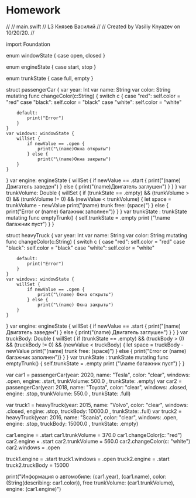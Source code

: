 # Homework
//
//  main.swift
//  L3 Князев Василий
//
//  Created by Vasiliy Knyazev on 10/20/20.
//

import Foundation

enum windowState {
    case open, closed
}

enum engineState {
    case start, stop
}

enum trunkState {
    case full, empty
}

struct passengerCar {
    var year: Int
    var name: String
    var color: String
    mutating func changeColor(c:String) {
        switch c {
        case "red":
            self.color = "red"
        case "black":
            self.color = "black"
        case "white":
            self.color = "white"
            
        default:
            print("Error")
        }
    }
    var windows: windowState {
        willSet {
            if newValue == .open {
                print("\(name)Окна открыты")
            } else {
                print("\(name)Окна закрыты")
        }
    }
}
    var engine: engineState {
        willSet {
            if newValue == .start {
                print("\(name) Двигатель заведен")
            } else {
                print("\(name)Двигатель заглушен")
        }
    }
}
    var trunkVolume: Double {
        willSet {
            if (trunkState == .empty) && (trunkVolume > 0) && (trunkVolume != 0) && (newValue < trunkVolume) {
                let space = trunkVolume - newValue
                print("\(name) trunk free: \(space)")
            }   else { print("Error or \(name) багажник заполнен")}
        }
    }
    var trunkState : trunkState
    mutating func emptyTrunk() {
        self.trunkState = .empty
        print ("\name багажник пуст")
    }
}

struct heavyTruck {
    var year: Int
    var name: String
    var color: String
    mutating func changeColor(c:String) {
        switch c {
        case "red":
            self.color = "red"
        case "black":
            self.color = "black"
        case "white":
            self.color = "white"
            
        default:
            print("Error")
        }
    }
    var windows: windowState {
        willSet {
            if newValue == .open {
                print("\(name) Окна открыты")
            } else {
                print("\(name) Окна закрыты")
        }
    }
}
    var engine: engineState {
        willSet {
            if newValue == .start {
                print("\(name) Двигатель заведен")
            } else {
                print("\(name) Двигатель заглушен")
        }
    }
}
    var truckBody: Double {
        willSet {
            if (trunkState == .empty) && (truckBody > 0) && (truckBody != 0) && (newValue < truckBody) {
                let space = truckBody - newValue
                print("\(name) trunk free: \(space)")
            }   else { print("Error or \(name) багажник заполнен")}
        }
    }
    var trunkState : trunkState
    mutating func emptyTrunk() {
        self.trunkState = .empty
        print ("\name багажник пуст")
    }
}

var car1 = passengerCar(year: 2020, name: "Tesla", color: "clear", windows: .open, engine: .start, trunkVolume: 500.0 , trunkState: .empty)
var car2 = passengerCar(year: 2018, name: "Toyota", color: "clear", windows: .closed, engine: .stop, trunkVolume: 550.0 , trunkState: .full)
    
var truck1 = heavyTruck(year: 2015, name: "Volvo", color: "clear", windows: .closed, engine: .stop, truckBody: 10000.0 , trunkState: .full)
var truck2 = heavyTruck(year: 2016, name: "Scania", color: "clear", windows: .open, engine: .stop, truckBody: 15000.0 , trunkState: .empty)

car1.engine = .start
car1.trunkVolume = 370.0
car1.changeColor(c: "red")
car2.engine = .start
car2.trunkVolume = 560.0
car2.changeColor(c: "white")
car2.windows = .open
    
truck1.engine = .start
truck1.windows = .open
truck2.engine = .start
truck2.truckBody = 15000
    
print("Информация о автомобиле: \(car1.year), \(car1.name), color: \(String(describing: car1.color)), free trunkVolume: \(car1.trunkVolume), engine: \(car1.engine)")

 

